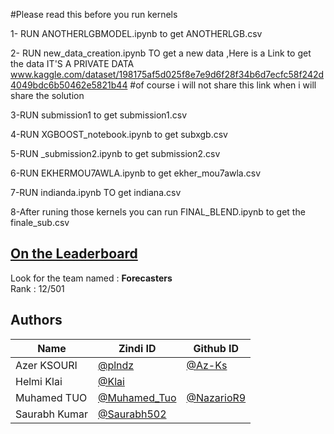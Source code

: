 #Please read this before you run kernels 

1- RUN ANOTHERLGBMODEL.ipynb to get ANOTHERLGB.csv

2- RUN new_data_creation.ipynb TO get a new data ,Here is a Link to get the data  IT'S A PRIVATE DATA www.kaggle.com/dataset/198175af5d025f8e7e9d6f28f34b6d7ecfc58f242d4049bdc6b50462e5821b44
#of course i will not share this link when i will  share the solution 

3-RUN submission1 to get submission1.csv

4-RUN XGBOOST_notebook.ipynb to get subxgb.csv

5-RUN _submission2.ipynb to get submission2.csv

6-RUN EKHERMOU7AWLA.ipynb to get ekher_mou7awla.csv

7-RUN indianda.ipynb TO get indiana.csv 


8-After runing those kernels you can run FINAL_BLEND.ipynb to get the finale_sub.csv 



## [On the Leaderboard](https://zindi.africa/competitions/airqo-ugandan-air-quality-forecast-challenge/leaderboard)

Look for the team named : **Forecasters** <br>
Rank : 12/501

## Authors

<div align='center'>

| Name           |                     Zindi ID                     |                  Github ID               |
|----------------|--------------------------------------------------|------------------------------------------|
|Azer KSOURI     |[@plndz](https://zindi.africa/users/plndz)      |[@Az-Ks](https://github.com/Az-Ks)        |
|Helmi Klai      |[@Klai](https://zindi.africa/users/Klai)                         |
|Muhamed TUO     |[@Muhamed_Tuo](https://zindi.africa/users/Muhamed_Tuo)  |[@NazarioR9](https://github.com/NazarioR9)|
|Saurabh Kumar   |[@Saurabh502](https://zindi.africa/users/Saurabh502)          |

</div>
